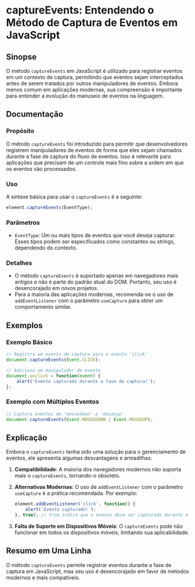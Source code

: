 <!--
Meta Description: # captureEvents: Entendendo o Método de Captura de Eventos em JavaScript ## Sinopse O método `captureEvents` em JavaScript é utilizado para registrar ...
Meta Keywords: eventos, captureevents, para, captura, javascript
-->

# captureEvents: Entendendo o Método de Captura de Eventos em JavaScript

## Sinopse
O método `captureEvents` em JavaScript é utilizado para registrar eventos em um contexto de captura, permitindo que eventos sejam interceptados antes de serem tratados por outros manipuladores de eventos. Embora menos comum em aplicações modernas, sua compreensão é importante para entender a evolução do manuseio de eventos na linguagem.

## Documentação

### Propósito
O método `captureEvents` foi introduzido para permitir que desenvolvedores registrem manipuladores de eventos de forma que eles sejam chamados durante a fase de captura do fluxo de eventos. Isso é relevante para aplicações que precisam de um controle mais fino sobre a ordem em que os eventos são processados.

### Uso
A sintaxe básica para usar o `captureEvents` é a seguinte:

```javascript
element.captureEvents(EventType);
```

### Parâmetros
- `EventType`: Um ou mais tipos de eventos que você deseja capturar. Esses tipos podem ser especificados como constantes ou strings, dependendo do contexto.

### Detalhes
- O método `captureEvents` é suportado apenas em navegadores mais antigos e não é parte do padrão atual do DOM. Portanto, seu uso é desencorajado em novos projetos.
- Para a maioria das aplicações modernas, recomenda-se o uso de `addEventListener` com o parâmetro `useCapture` para obter um comportamento similar.

## Exemplos

### Exemplo Básico
```javascript
// Registra um evento de captura para o evento 'click'
document.captureEvents(Event.CLICK);

// Adiciona um manipulador de evento
document.onclick = function(event) {
    alert('Evento capturado durante a fase de captura!');
};
```

### Exemplo com Múltiplos Eventos
```javascript
// Captura eventos de 'mousedown' e 'mouseup'
document.captureEvents(Event.MOUSEDOWN | Event.MOUSEUP);
```

## Explicação
Embora o `captureEvents` tenha sido uma solução para o gerenciamento de eventos, ele apresenta algumas desvantagens e armadilhas:

1. **Compatibilidade**: A maioria dos navegadores modernos não suporta mais o `captureEvents`, tornando-o obsoleto.
2. **Alternativas Modernas**: O uso de `addEventListener` com o parâmetro `useCapture` é a prática recomendada. Por exemplo:

   ```javascript
   element.addEventListener('click', function() {
       alert('Evento capturado!');
   }, true); // true indica que o evento deve ser capturado durante a fase de captura
   ```

3. **Falta de Suporte em Dispositivos Móveis**: O `captureEvents` pode não funcionar em todos os dispositivos móveis, limitando sua aplicabilidade.

## Resumo em Uma Linha
O método `captureEvents` permite registrar eventos durante a fase de captura em JavaScript, mas seu uso é desencorajado em favor de métodos modernos e mais compatíveis.
